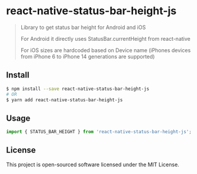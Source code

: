 # react-native-status-bar-height-js

> Library to get status bar height for Android and iOS
> 
> For Android it directly uses StatusBar.currentHeight from react-native
> 
> For iOS sizes are hardcoded based on Device name (iPhones devices from iPhone 6 to iPhone 14 generations are supported)

## Install

```bash
$ npm install --save react-native-status-bar-height-js
# OR
$ yarn add react-native-status-bar-height-js
```

## Usage

```js
import { STATUS_BAR_HEIGHT } from 'react-native-status-bar-height-js';
```

## License

This project is open-sourced software licensed under the MIT License.

